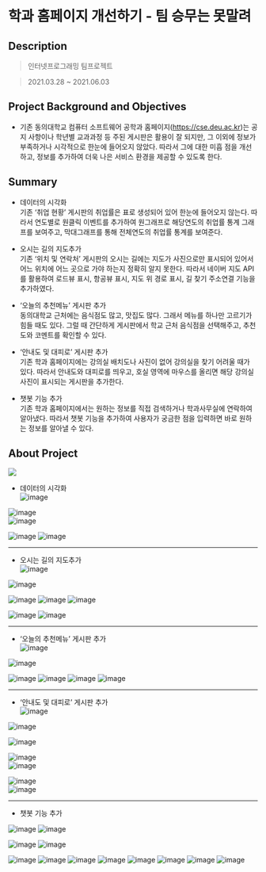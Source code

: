 # 학과 홈페이지 개선하기 - 팀 승무는 못말려


## Description

> 인터넷프로그래밍 팀프로젝트

> 2021.03.28 ~ 2021.06.03  




## Project Background and Objectives
* 기존 동의대학교 컴퓨터 소프트웨어 공학과 홈페이지(https://cse.deu.ac.kr)는 공지 사항이나 학년별 교과과정 등 주된 게시판은 활용이 잘 되지만, 그 이외에 정보가 부족하거나 시각적으로 한눈에 들어오지 않았다. 따라서 그에 대한 미흡 점을 개선하고, 정보를 추가하여 더욱 나은 서비스 환경을 제공할 수 있도록 한다.  




## Summary
* 데이터의 시각화  
기존 ‘취업 현황’ 게시판의 취업률은 표로 생성되어 있어 한눈에 들어오지 않는다. 따라서 연도별로 원클릭 이벤트를 추가하여 원그래프로 해당연도의 취업률 통계 그래프를 보여주고, 막대그래프를 통해 전체연도의 취업률 통계를 보여준다.

* 오시는 길의 지도추가  
기존 ‘위치 및 연락처’ 게시판의 오시는 길에는 지도가 사진으로만 표시되어 있어서 어느 위치에 어느 곳으로 가야 하는지 정확히 알지 못한다. 따라서 네이버 지도 API를 활용하여 로드뷰 표시, 항공뷰 표시, 지도 위 경로 표시, 길 찾기 주소연결 기능을 추가하였다.

* ‘오늘의 추천메뉴’ 게시판 추가  
동의대학교 근처에는 음식점도 많고, 맛집도 많다. 그래서 메뉴를 하나만 고르기가 힘들 때도 있다. 그럴 때 간단하게 게시판에서 학교 근처 음식점을 선택해주고, 추천도와 코멘트를 확인할 수 있다.

* ‘안내도 및 대피로’ 게시판 추가  
기존 학과 홈페이지에는 강의실 배치도나 사진이 없어 강의실을 찾기 어려울 때가 있다. 따라서 안내도와 대피로를 띄우고, 호실 영역에 마우스를 올리면 해당 강의실 사진이 표시되는 게시판을 추가한다.

* 챗봇 기능 추가  
기존 학과 홈페이지에서는 원하는 정보를 직접 검색하거나 학과사무실에 연락하여 알아냈다. 따라서 챗봇 기능을 추가하여 사용자가 궁금한 점을 입력하면 바로 원하는 정보를 알아낼 수 있다.



## About Project
<img src="https://img.shields.io/badge/Language-HTML|CSS|JavaScript-green?style=flat"/>  

* 데이터의 시각화  
![image](https://user-images.githubusercontent.com/60650967/175767774-6a465e51-86a1-4962-bfc3-c900ac92f572.png)  

![image](https://user-images.githubusercontent.com/60650967/175767803-73b23ecc-1152-4ed8-bbab-18972e779a8b.png)  
![image](https://user-images.githubusercontent.com/60650967/175767828-6f06a44f-e784-4a3a-b6ca-406aecc4f463.png)  

![image](https://user-images.githubusercontent.com/60650967/175767832-1bf8dd5a-68b8-4795-b57d-54a37bcadacd.png)
![image](https://user-images.githubusercontent.com/60650967/175767838-61f9f31b-0d64-49c7-b127-5fb889bf3d20.png)  

---

* 오시는 길의 지도추가  
![image](https://user-images.githubusercontent.com/60650967/175767844-45a9dcaa-e127-444c-aeb2-285982ec93eb.png)  

![image](https://user-images.githubusercontent.com/60650967/175767864-660772c9-614f-4712-88c5-9203de1ac56c.png)  

![image](https://user-images.githubusercontent.com/60650967/175767868-62c10a08-9806-494b-9609-4a2187be201b.png)
![image](https://user-images.githubusercontent.com/60650967/175767875-b8c333af-22f6-460b-a649-53f060e4606c.png)
![image](https://user-images.githubusercontent.com/60650967/175767883-7f1752df-9c57-449b-b042-533386d9e8ce.png)  

![image](https://user-images.githubusercontent.com/60650967/175767888-5f334d32-e831-4d44-ba26-8d8b214afb69.png)
![image](https://user-images.githubusercontent.com/60650967/175767897-32c6be4c-fed8-44e3-9d85-250f5ff394f7.png)  

---

* ‘오늘의 추천메뉴’ 게시판 추가  
![image](https://user-images.githubusercontent.com/60650967/175767905-4ef1faad-66c8-4e15-a7ad-3004657cec15.png)  

![image](https://user-images.githubusercontent.com/60650967/175767913-4a9e99ed-d94a-43e9-aa0a-67a22a96f699.png)  

![image](https://user-images.githubusercontent.com/60650967/175767918-41ead7d5-f200-4b50-ae52-e9f719bb27c4.png)
![image](https://user-images.githubusercontent.com/60650967/175767921-d4d62583-cc91-42c7-bd4a-a3fa559983ba.png)
![image](https://user-images.githubusercontent.com/60650967/175767923-2a545d8b-d6dc-4a71-a49f-373c39532370.png)
![image](https://user-images.githubusercontent.com/60650967/175767926-10966ae7-8eb9-49a2-b984-942171ec2bce.png)  

---

* ‘안내도 및 대피로’ 게시판 추가  
![image](https://user-images.githubusercontent.com/60650967/175767929-514f6cbb-869f-4b6f-a161-565bf741a83b.png)  

![image](https://user-images.githubusercontent.com/60650967/175767934-9324589b-d078-40bb-a8a1-9cd7112e39d2.png)  

![image](https://user-images.githubusercontent.com/60650967/175767935-750ea20f-a227-42a7-b823-cd99cbd2740f.png)

![image](https://user-images.githubusercontent.com/60650967/175767939-49fcb274-62a7-492a-b225-8ddd7c46c378.png)  
![image](https://user-images.githubusercontent.com/60650967/175767940-d7736d18-153d-4633-9ca6-773397d04d7e.png)  

![image](https://user-images.githubusercontent.com/60650967/175767950-6d8153ba-cd06-439c-a9ee-747dc43cef38.png)  
![image](https://user-images.githubusercontent.com/60650967/175767952-ba3a0d51-4f3e-40e7-94ca-180d8131ae10.png)  

---

* 챗봇 기능 추가  

![image](https://user-images.githubusercontent.com/60650967/175767955-fd0fc50b-aa22-43b4-9912-ea1437b2eebd.png)
![image](https://user-images.githubusercontent.com/60650967/175767960-19f320b3-e216-40af-94e8-a14ab7f1236b.png)  

![image](https://user-images.githubusercontent.com/60650967/175767983-3abf4c3a-2267-442b-b7ee-76acb849ebfb.png)
![image](https://user-images.githubusercontent.com/60650967/175767992-64dabc89-f6fc-4760-82e3-c5dca940decf.png)


![image](https://user-images.githubusercontent.com/60650967/175767995-ba027732-4507-4bf7-8227-72bdab3eb938.png)
![image](https://user-images.githubusercontent.com/60650967/175767997-fb9245a0-18c4-4c81-ba7e-e9007adb83de.png)
![image](https://user-images.githubusercontent.com/60650967/175768000-fa709d0d-c715-4b5c-9981-f4d3a1ad1774.png)
![image](https://user-images.githubusercontent.com/60650967/175768002-6045f340-bf15-4ad5-b47f-dfe661c47be3.png)
![image](https://user-images.githubusercontent.com/60650967/175768004-fa5fc423-d4c7-4b07-b1d6-63ceec344ae4.png)
![image](https://user-images.githubusercontent.com/60650967/175768006-6c2c5668-230e-4abe-ae12-698beb58edb8.png)
![image](https://user-images.githubusercontent.com/60650967/175768007-e28e0eb6-1e61-44ab-8156-886339382ead.png)
![image](https://user-images.githubusercontent.com/60650967/175768010-67c02e6c-c0c4-4cd9-82b3-ac00e0e60eb0.png)


